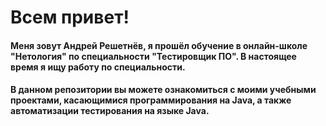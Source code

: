 # Всем привет!

#### Меня зовут Андрей Решетнёв, я прошёл обучение в онлайн-школе "Нетология" по специальности "Тестировщик ПО". В настоящее время я ищу работу по специальности.

#### В данном репозитории вы можете ознакомиться с моими учебными проектами, касающимися программирования на Java, а также автоматизации тестирования на языке Java.
